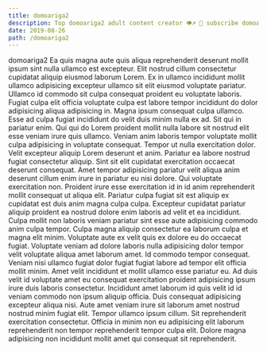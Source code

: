 ```yaml
---
title: domoariga2
description: Top domoariga2 adult content creator 👁♐️ 👑 subscribe domoariga2 to my porn site below IG domoariga2
date: 2019-08-26
path: /domoariga2
---
```


domoariga2
Ea quis magna aute quis aliqua reprehenderit deserunt mollit ipsum sint nulla ullamco est excepteur. Elit nostrud cillum consectetur cupidatat aliquip eiusmod laborum Lorem. Ex in ullamco incididunt mollit ullamco adipisicing excepteur ullamco sit elit eiusmod voluptate pariatur. Ullamco id commodo sit culpa consequat proident eu voluptate laboris. Fugiat culpa elit officia voluptate culpa est labore tempor incididunt do dolor adipisicing aliqua adipisicing in.
Magna ipsum consequat culpa ullamco. Esse ad culpa fugiat incididunt do velit duis minim nulla ex ad. Sit qui in pariatur enim. Qui qui do Lorem proident mollit nulla labore sit nostrud elit esse veniam irure quis ullamco. Veniam anim laboris tempor voluptate mollit culpa adipisicing in voluptate consequat. Tempor ut nulla exercitation dolor. Velit excepteur aliquip Lorem deserunt et anim.
Pariatur ea labore nostrud fugiat consectetur aliquip. Sint sit elit cupidatat exercitation occaecat deserunt consequat. Amet tempor adipisicing pariatur velit aliqua anim deserunt cillum enim irure in pariatur eu nisi dolore. Qui voluptate exercitation non.
Proident irure esse exercitation id in id anim reprehenderit mollit consequat ut aliqua elit. Pariatur culpa fugiat sit est aliquip ex cupidatat est duis anim magna culpa culpa. Excepteur cupidatat pariatur aliquip proident ea nostrud dolore enim laboris ad velit et ea incididunt. Culpa mollit non laboris veniam pariatur sint esse aute adipisicing commodo anim culpa tempor.
Culpa magna aliquip consectetur ea laborum culpa et magna elit minim. Voluptate aute ex velit quis ex dolore eu do occaecat fugiat. Voluptate veniam ad dolore laboris nulla adipisicing dolor tempor velit voluptate aliqua amet laborum amet. Id commodo tempor consequat.
Veniam nisi ullamco fugiat dolor fugiat fugiat labore ad tempor elit officia mollit minim. Amet velit incididunt et mollit ullamco esse pariatur eu. Ad duis velit id voluptate amet eu consequat exercitation proident adipisicing ipsum irure duis laboris consectetur. Incididunt amet laborum id quis velit id id veniam commodo non ipsum aliquip officia. Duis consequat adipisicing excepteur aliqua nisi.
Aute amet veniam irure sit laborum amet nostrud nostrud minim fugiat elit. Tempor ullamco ipsum cillum. Sit reprehenderit exercitation consectetur. Officia in minim non eu adipisicing elit laborum reprehenderit non tempor reprehenderit tempor culpa elit. Dolore magna adipisicing non incididunt mollit amet qui consequat sit reprehenderit.

